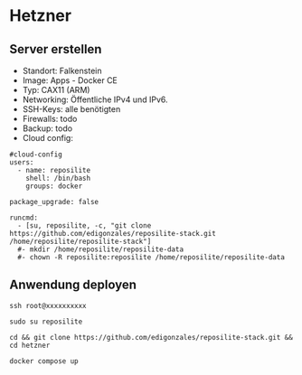 # Hetzner

## Server erstellen

- Standort: Falkenstein
- Image: Apps - Docker CE
- Typ: CAX11 (ARM)
- Networking: Öffentliche IPv4 und IPv6.
- SSH-Keys: alle benötigten
- Firewalls: todo
- Backup: todo
- Cloud config:

```
#cloud-config
users:
  - name: reposilite
    shell: /bin/bash
    groups: docker

package_upgrade: false

runcmd:
  - [su, reposilite, -c, "git clone https://github.com/edigonzales/reposilite-stack.git /home/reposilite/reposilite-stack"]
  #- mkdir /home/reposilite/reposilite-data
  #- chown -R reposilite:reposilite /home/reposilite/reposilite-data
```

## Anwendung deployen

```
ssh root@xxxxxxxxxx
```

```
sudo su reposilite
```

```
cd && git clone https://github.com/edigonzales/reposilite-stack.git && cd hetzner
```

```
docker compose up
```
